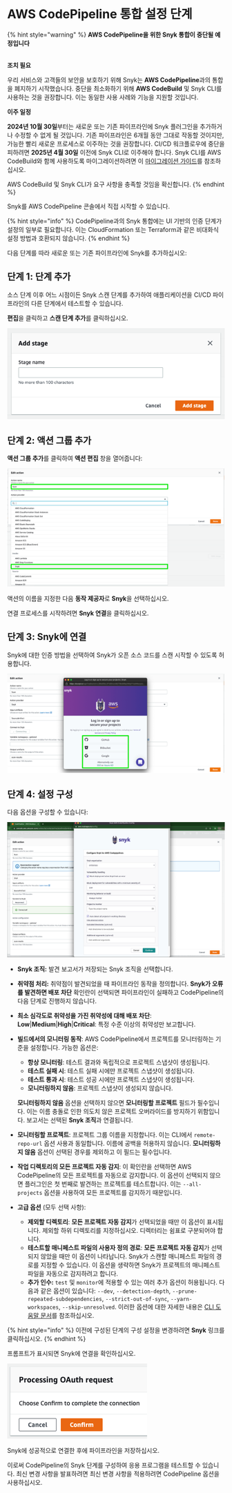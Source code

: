 # AWS CodePipeline 통합 설정 단계

{% hint style="warning" %}
**AWS CodePipeline을 위한 Snyk 통합이 중단될 예정입니다**

\
**조치 필요**

우리 서비스와 고객들의 보안을 보호하기 위해 Snyk는 **AWS CodePipeline**과의 통합을 폐지하기 시작했습니다. 중단을 최소화하기 위해 **AWS CodeBuild** 및 Snyk CLI를 사용하는 것을 권장합니다. 이는 동일한 사용 사례와 기능을 지원할 것입니다.&#x20;

**이주 일정**

**2024년 10월 30일**부터는 새로운 또는 기존 파이프라인에 Snyk 플러그인을 추가하거나 수정할 수 없게 될 것입니다. 기존 파이프라인은 6개월 동안 그대로 작동할 것이지만, 가능한 빨리 새로운 프로세스로 이주하는 것을 권장합니다. CI/CD 워크플로우에 중단을 피하려면 **2025년 4월 30일** 이전에 Snyk CLI로 이주해야 합니다. Snyk CLI를 AWS CodeBuild와 함께 사용하도록 마이그레이션하려면 이 [마이그레이션 가이드](https://docs.snyk.io/scm-ide-and-ci-cd-integrations/snyk-ci-cd-integrations/aws-codepipeline-integration-by-adding-a-snyk-scan-stage/migrating-to-aws-codebuild)를 참조하십시오. 

AWS CodeBuild 및 Snyk CLI가 요구 사항을 충족할 것임을 확신합니다.&#x20;
{% endhint %}

Snyk를 AWS CodePipeline 콘솔에서 직접 시작할 수 있습니다.

{% hint style="info" %}
CodePipeline과의 Snyk 통합에는 UI 기반의 인증 단계가 설정의 일부로 필요합니다. 이는 CloudFormation 또는 Terraform과 같은 비대화식 설정 방법과 호환되지 않습니다.
{% endhint %}

다음 단계를 따라 새로운 또는 기존 파이프라인에 Snyk를 추가하십시오:

## 단계 1: 단계 추가

소스 단계 이후 어느 시점이든 Snyk 스캔 단계를 추가하여 애플리케이션을 CI/CD 파이프라인의 다른 단계에서 테스트할 수 있습니다.

**편집**을 클릭하고 **스캔 단계 추가**를 클릭하십시오.

![스캔 단계 추가](../../../.gitbook/assets/aws-cp-add-stage.png)

## 단계 2: 액션 그룹 추가

**액션 그룹 추가**를 클릭하여 **액션 편집** 창을 열어줍니다:

![액션 편집 창](../../../.gitbook/assets/aws-cp-edit-action.png)

액션의 이름을 지정한 다음 **동작 제공자**로 **Snyk**을 선택하십시오.

연결 프로세스를 시작하려면 **Snyk 연결**을 클릭하십시오.

## 단계 3: Snyk에 연결

Snyk에 대한 인증 방법을 선택하여 Snyk가 오픈 소스 코드를 스캔 시작할 수 있도록 허용합니다.

![Snyk 로그인 화면](../../../.gitbook/assets/snyk-cp-int-config.png)

## 단계 4: 설정 구성

다음 옵션을 구성할 수 있습니다:

![Snyk AWS CodePipeline 구성 옵션](../../../.gitbook/assets/Snyk_AWS_CodePipeline_Config_y_CodePipeline_-_AWS_Developer_Tools_png.png)

* **Snyk 조직:** 발견 보고서가 저장되는 Snyk 조직을 선택합니다.
* **취약점 처리:** 취약점이 발견되었을 때 파이프라인 동작을 정의합니다. **Snyk가 오류를 발견하면 배포 차단** 확인란이 선택되면 파이프라인이 실패하고 CodePipeline의 다음 단계로 진행하지 않습니다.
* **최소 심각도로 취약성을 가진 취약성에 대해 배포 차단**: **Low**|**Medium**|**High**|**Critical**: 특정 수준 이상의 취약성만 보고합니다.  
* **빌드에서의 모니터링 동작**: AWS CodePipeline에서 프로젝트를 모니터링하는 기준을 설정합니다. 가능한 옵션은:

    * **항상 모니터링**: 테스트 결과와 독립적으로 프로젝트 스냅샷이 생성됩니다.
    * **테스트 실패 시**: 테스트 실패 시에만 프로젝트 스냅샷이 생성됩니다.
    * **테스트 통과 시**: 테스트 성공 시에만 프로젝트 스냅샷이 생성됩니다.
    * **모니터링하지 않음**: 프로젝트 스냅샷이 생성되지 않습니다.

    **모니터링하지 않음** 옵션을 선택하지 않으면 **모니터링할 프로젝트** 필드가 필수입니다. 이는 이름 충돌로 인한 의도치 않은 프로젝트 오버라이드를 방지하기 위함입니다. 보고서는 선택된 **Snyk 조직**과 연결됩니다.
* **모니터링할 프로젝트**: 프로젝트 그룹 이름을 지정합니다. 이는 CLI에서 `remote-repo-url` 옵션 사용과 동일합니다. 이름에 공백을 허용하지 않습니다. **모니터링하지 않음** 옵션이 선택된 경우를 제외하고 이 필드는 필수입니다.
* **작업 디렉토리의 모든 프로젝트 자동 감지**: 이 확인란을 선택하면 AWS CodePipeline의 모든 프로젝트를 자동으로 감지합니다. 이 옵션이 선택되지 않으면 플러그인은 첫 번째로 발견하는 프로젝트를 테스트합니다. 이는 `--all-projects` 옵션을 사용하여 모든 프로젝트를 감지하기 때문입니다.
* **고급 옵션** (모두 선택 사항):
  * **제외할 디렉토리**: **모든 프로젝트 자동 감지**가 선택되었을 때만 이 옵션이 표시됩니다. 제외할 하위 디렉토리를 지정하십시오. 디렉터리는 쉼표로 구분되어야 합니다.
  * **테스트할 매니페스트 파일의 사용자 정의 경로**: **모든 프로젝트 자동 감지**가 선택되지 않았을 때만 이 옵션이 나타납니다. Snyk가 스캔할 매니페스트 파일의 경로를 지정할 수 있습니다. 이 옵션을 생략하면 Snyk가 프로젝트의 매니페스트 파일을 자동으로 감지하려고 합니다.
  * **추가 인수:** `test` 및 `monitor`에 적용할 수 있는 여러 추가 옵션이 허용됩니다. 다음과 같은 옵션이 있습니다: `--dev`, `--detection-depth`, `--prune-repeated-subdependencies`, `--strict-out-of-sync`, `--yarn-workspaces`, `--skip-unresolved`. 이러한 옵션에 대한 자세한 내용은 [CLI 도움말 문서](../../../snyk-cli/commands/)를 참조하십시오.

{% hint style="info" %}
이전에 구성된 단계의 구성 설정을 변경하려면 **Snyk** 링크를 클릭하십시오.
{% endhint %}

프롬프트가 표시되면 Snyk에 연결을 확인하십시오.

![OAuth로 연결 확인](../../../.gitbook/assets/aws-cp-confirm-oauth.png)

Snyk에 성공적으로 연결한 후에 파이프라인을 저장하십시오.

이로써 CodePipeline의 Snyk 단계를 구성하여 응용 프로그램을 테스트할 수 있습니다. 최신 변경 사항을 발표하려면 최신 변경 사항을 적용하려면 CodePipeline 옵션을 사용하십시오.